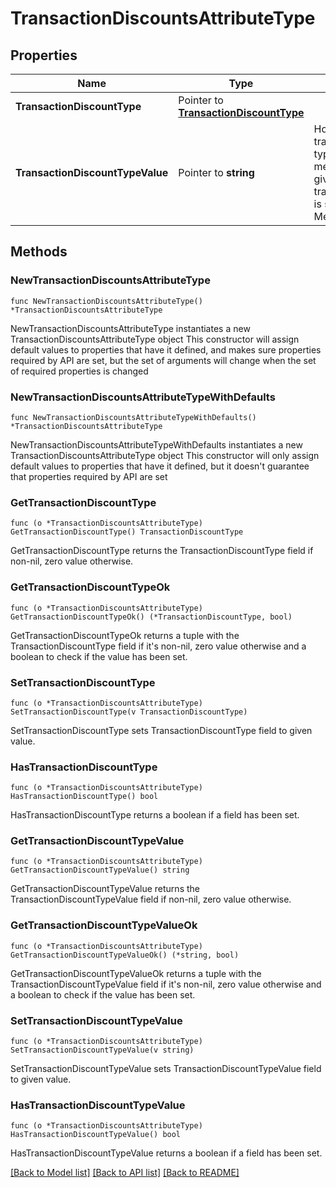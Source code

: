 # TransactionDiscountsAttributeType

## Properties

Name | Type | Description | Notes
------------ | ------------- | ------------- | -------------
**TransactionDiscountType** | Pointer to [**TransactionDiscountType**](TransactionDiscountType.md) |  | [optional] 
**TransactionDiscountTypeValue** | Pointer to **string** | Holds the value of transaction discount type. e.g the value of the membership type can be given when transactionDiscountType is set to MembershipType | [optional] 

## Methods

### NewTransactionDiscountsAttributeType

`func NewTransactionDiscountsAttributeType() *TransactionDiscountsAttributeType`

NewTransactionDiscountsAttributeType instantiates a new TransactionDiscountsAttributeType object
This constructor will assign default values to properties that have it defined,
and makes sure properties required by API are set, but the set of arguments
will change when the set of required properties is changed

### NewTransactionDiscountsAttributeTypeWithDefaults

`func NewTransactionDiscountsAttributeTypeWithDefaults() *TransactionDiscountsAttributeType`

NewTransactionDiscountsAttributeTypeWithDefaults instantiates a new TransactionDiscountsAttributeType object
This constructor will only assign default values to properties that have it defined,
but it doesn't guarantee that properties required by API are set

### GetTransactionDiscountType

`func (o *TransactionDiscountsAttributeType) GetTransactionDiscountType() TransactionDiscountType`

GetTransactionDiscountType returns the TransactionDiscountType field if non-nil, zero value otherwise.

### GetTransactionDiscountTypeOk

`func (o *TransactionDiscountsAttributeType) GetTransactionDiscountTypeOk() (*TransactionDiscountType, bool)`

GetTransactionDiscountTypeOk returns a tuple with the TransactionDiscountType field if it's non-nil, zero value otherwise
and a boolean to check if the value has been set.

### SetTransactionDiscountType

`func (o *TransactionDiscountsAttributeType) SetTransactionDiscountType(v TransactionDiscountType)`

SetTransactionDiscountType sets TransactionDiscountType field to given value.

### HasTransactionDiscountType

`func (o *TransactionDiscountsAttributeType) HasTransactionDiscountType() bool`

HasTransactionDiscountType returns a boolean if a field has been set.

### GetTransactionDiscountTypeValue

`func (o *TransactionDiscountsAttributeType) GetTransactionDiscountTypeValue() string`

GetTransactionDiscountTypeValue returns the TransactionDiscountTypeValue field if non-nil, zero value otherwise.

### GetTransactionDiscountTypeValueOk

`func (o *TransactionDiscountsAttributeType) GetTransactionDiscountTypeValueOk() (*string, bool)`

GetTransactionDiscountTypeValueOk returns a tuple with the TransactionDiscountTypeValue field if it's non-nil, zero value otherwise
and a boolean to check if the value has been set.

### SetTransactionDiscountTypeValue

`func (o *TransactionDiscountsAttributeType) SetTransactionDiscountTypeValue(v string)`

SetTransactionDiscountTypeValue sets TransactionDiscountTypeValue field to given value.

### HasTransactionDiscountTypeValue

`func (o *TransactionDiscountsAttributeType) HasTransactionDiscountTypeValue() bool`

HasTransactionDiscountTypeValue returns a boolean if a field has been set.


[[Back to Model list]](../README.md#documentation-for-models) [[Back to API list]](../README.md#documentation-for-api-endpoints) [[Back to README]](../README.md)


